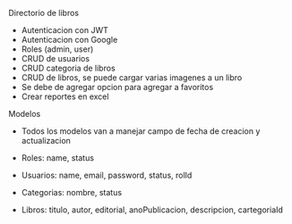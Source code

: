 Directorio de libros

- Autenticacion con JWT
- Autenticacion con Google
- Roles (admin, user)
- CRUD de usuarios
- CRUD categoria de libros
- CRUD de libros, se puede cargar varias imagenes a un libro
- Se debe de agregar opcion para agregar a favoritos
- Crear reportes en excel

Modelos
- Todos los modelos van a manejar campo de fecha de creacion y actualizacion

- Roles: name, status
- Usuarios: name, email, password, status, rolId
- Categorias: nombre, status
- Libros: titulo, autor, editorial, anoPublicacion, descripcion, cartegoriaId
